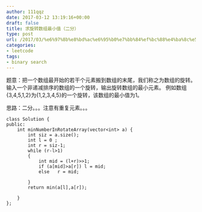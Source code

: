 ```yaml
---
author: 111qqz
date: 2017-03-12 13:19:16+00:00
draft: false
title: 求旋转数组最小值（二分）
type: post
url: /2017/03/%e6%97%8b%e8%bd%ac%e6%95%b0%e7%bb%84%ef%bc%88%e4%ba%8c%e5%88%86%ef%bc%89/
categories:
- leetcode
tags:
- binary search
---
```


题意：把一个数组最开始的若干个元素搬到数组的末尾，我们称之为数组的旋转。
输入一个非递减排序的数组的一个旋转，输出旋转数组的最小元素。
例如数组{3,4,5,1,2}为{1,2,3,4,5}的一个旋转，该数组的最小值为1。

思路：二分。。。注意有重复元素。。。

    
    class Solution {
    public:
        int minNumberInRotateArray(vector<int> a) {
            int siz = a.size();
            int l = 0 ;
            int r = siz-1;
            while (r-l>1)
            {
                int mid = (l+r)>>1;
                if (a[mid]>a[r]) l = mid;
                else   r = mid;
                
            }
            return min(a[l],a[r]);
            
        }
    };



